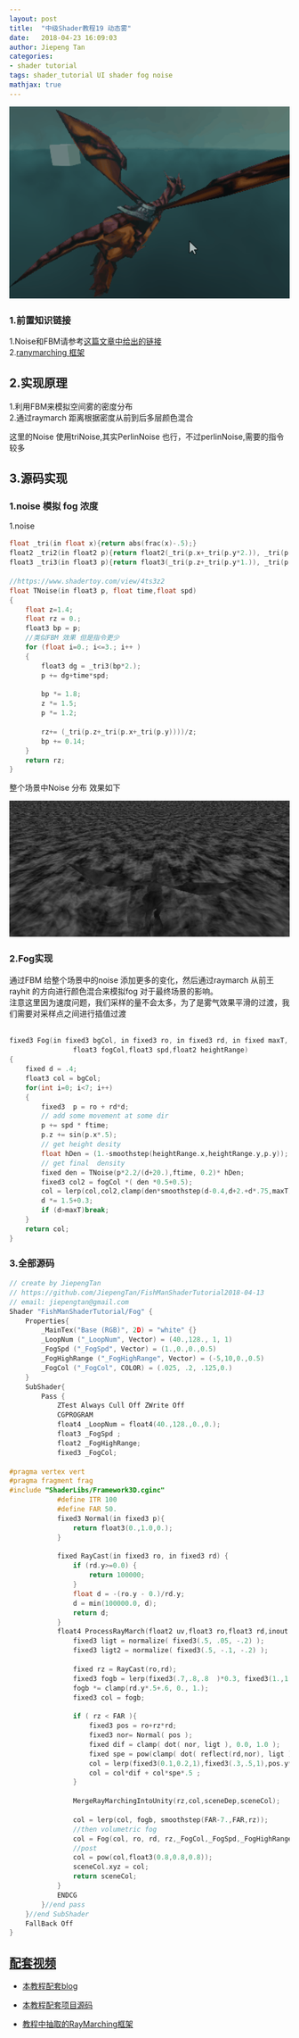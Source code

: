 ```yaml
---
layout: post
title:  "中级Shader教程19 动态雾"
date:   2018-04-23 16:09:03
author: Jiepeng Tan
categories: 
- shader tutorial
tags: shader_tutorial UI shader fog noise
mathjax: true
---
```

<p align="center"> <img src="https://github.com/JiepengTan/JiepengTan.github.io/blob/master/assets/img/blog/ShaderTutorial3D/Fog/head.gif?raw=true" width="512"/></p>






### 1.前置知识链接    
1.Noise和FBM请参考[这篇文章中给出的链接][4]     
2.[ranymarching 框架][5]   

## 2.实现原理  
1.利用FBM来模拟空间雾的密度分布  
2.通过raymarch 距离根据密度从前到后多层颜色混合

这里的Noise 使用triNoise,其实PerlinNoise 也行，不过perlinNoise,需要的指令较多  

## 3.源码实现  
### **1.noise 模拟 fog 浓度**  
1.noise  
```c
float _tri(in float x){return abs(frac(x)-.5);}
float2 _tri2(in float2 p){return float2(_tri(p.x+_tri(p.y*2.)), _tri(p.y+_tri(p.x*2.)));}
float3 _tri3(in float3 p){return float3(_tri(p.z+_tri(p.y*1.)), _tri(p.z+_tri(p.x*1.)), _tri(p.y+_tri(p.x*1.)));}

//https://www.shadertoy.com/view/4ts3z2 
float TNoise(in float3 p, float time,float spd)
{
    float z=1.4;
    float rz = 0.;
    float3 bp = p;
    //类似FBM 效果 但是指令更少
    for (float i=0.; i<=3.; i++ )
    {
        float3 dg = _tri3(bp*2.);
        p += dg+time*spd;

        bp *= 1.8;
        z *= 1.5;
        p *= 1.2;
        
        rz+= (_tri(p.z+_tri(p.x+_tri(p.y))))/z;
        bp += 0.14;
    }
    return rz;
}
```

整个场景中Noise 分布 效果如下

<p align="center"> <img src="https://github.com/JiepengTan/JiepengTan.github.io/blob/master/assets/img/blog/ShaderTutorial3D/Fog/noise.gif?raw=true" width="512"/></p>
<p align="center"></p>  

### **2.Fog实现**   
通过FBM 给整个场景中的noise 添加更多的变化，然后通过raymarch 从前王rayhit 的方向进行颜色混合来模拟fog 对于最终场景的影响。  
注意这里因为速度问题，我们采样的量不会太多，为了是雾气效果平滑的过渡，我们需要对采样点之间进行插值过渡  

```c

fixed3 Fog(in fixed3 bgCol, in fixed3 ro, in fixed3 rd, in fixed maxT,
                float3 fogCol,float3 spd,float2 heightRange)
{
    fixed d = .4;
    float3 col = bgCol;
    for(int i=0; i<7; i++)
    {
        fixed3  p = ro + rd*d;
        // add some movement at some dir
        p += spd * ftime;
        p.z += sin(p.x*.5);
        // get height desity 
        float hDen = (1.-smoothstep(heightRange.x,heightRange.y,p.y));
        // get final  density
        fixed den = TNoise(p*2.2/(d+20.),ftime, 0.2)* hDen;
        fixed3 col2 = fogCol *( den *0.5+0.5);
        col = lerp(col,col2,clamp(den*smoothstep(d-0.4,d+2.+d*.75,maxT),0.,1.) );
        d *= 1.5+0.3; 
        if (d>maxT)break;
    }
    return col;
}
```

### **3.全部源码**  

```c
// create by JiepengTan 
// https://github.com/JiepengTan/FishManShaderTutorial2018-04-13  
// email: jiepengtan@gmail.com
Shader "FishManShaderTutorial/Fog" {
    Properties{
        _MainTex("Base (RGB)", 2D) = "white" {}
        _LoopNum ("_LoopNum", Vector) = (40.,128., 1, 1)
        _FogSpd ("_FogSpd", Vector) = (1.,0.,0.,0.5)
        _FogHighRange ("_FogHighRange", Vector) = (-5,10,0.,0.5)
        _FogCol ("_FogCol", COLOR) = (.025, .2, .125,0.)
    }
    SubShader{ 
        Pass {
            ZTest Always Cull Off ZWrite Off
            CGPROGRAM
            float4 _LoopNum = float4(40.,128.,0.,0.);
            float3 _FogSpd ;
            float2 _FogHighRange;
            fixed3 _FogCol;
             
#pragma vertex vert  
#pragma fragment frag  
#include "ShaderLibs/Framework3D.cginc" 
            #define ITR 100 
            #define FAR 50.
            fixed3 Normal(in fixed3 p){  
                return float3(0.,1.0,0.);
            }

            fixed RayCast(in fixed3 ro, in fixed3 rd) {
                if (rd.y>=0.0) {
                    return 100000;
                }
                float d = -(ro.y - 0.)/rd.y;
                d = min(100000.0, d);
                return d;
            }
            float4 ProcessRayMarch(float2 uv,float3 ro,float3 rd,inout float sceneDep,float4 sceneCol){ 
                fixed3 ligt = normalize( fixed3(.5, .05, -.2) );
                fixed3 ligt2 = normalize( fixed3(.5, -.1, -.2) );
    
                fixed rz = RayCast(ro,rd);
                fixed3 fogb = lerp(fixed3(.7,.8,.8  )*0.3, fixed3(1.,1.,.77)*.95, pow(dot(rd,ligt2)+1.2, 2.5)*.25);
                fogb *= clamp(rd.y*.5+.6, 0., 1.);
                fixed3 col = fogb;

                if ( rz < FAR ){
                    fixed3 pos = ro+rz*rd;
                    fixed3 nor= Normal( pos );
                    fixed dif = clamp( dot( nor, ligt ), 0.0, 1.0 );
                    fixed spe = pow(clamp( dot( reflect(rd,nor), ligt ), 0.0, 1.0 ),50.);
                    col = lerp(fixed3(0.1,0.2,1),fixed3(.3,.5,1),pos.y*.5)*0.2+.1;
                    col = col*dif + col*spe*.5 ;
                }
                 
                MergeRayMarchingIntoUnity(rz,col,sceneDep,sceneCol);  
            
                col = lerp(col, fogb, smoothstep(FAR-7.,FAR,rz)); 
                //then volumetric fog 
                col = Fog(col, ro, rd, rz,_FogCol,_FogSpd,_FogHighRange);
                //post
                col = pow(col,float3(0.8,0.8,0.8));
                sceneCol.xyz = col;
                return sceneCol; 
            }
            ENDCG
        }//end pass 
    }//end SubShader
    FallBack Off
}

```


## [**配套视频**][40]  
- [本教程配套blog ][1]
- [本教程配套项目源码 ][2]
- [教程中抽取的RayMarching框架][3]

  [1]: https://blog.csdn.net/tjw02241035621611/article/details/80038608
  [2]: https://github.com/JiepengTan/FishManShaderTutorial
  [40]:https://space.bilibili.com/308864667/channel/detail?cid=112754
  [3]: https://github.com/JiepengTan/Unity-Raymarching-Framework
  [4]: https://jiepengtan.github.io/2018/03/27/shader-tutorial01-base-math/
  [5]: https://jiepengtan.github.io/2018/04/22/shader-tutorial09-1-raymarch-framework/